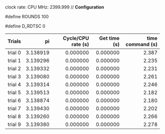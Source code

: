 clock rate:
CPU MHz:             2399.999
// **Configuration**

#define ROUNDS 100

#define D_RDTSC 0

| Trials | pi | Cycle/CPU rate (s) | Get time (s) | time command (s) |
|-:|-:|-:|-:|-:|
| trial 0 |  3.138919 | 0.000000 | 0.000000 | 2.387 |
| trial 1 |  3.139296 | 0.000000 | 0.000000 | 2.235 |
| trial 2 |  3.139332 | 0.000000 | 0.000000 | 2.231 |
| trial 3 |  3.139080 | 0.000000 | 0.000000 | 2.261 |
| trial 4 |  3.139314 | 0.000000 | 0.000000 | 2.246 |
| trial 5 |  3.139513 | 0.000000 | 0.000000 | 2.182 |
| trial 6 |  3.138874 | 0.000000 | 0.000000 | 2.180 |
| trial 7 |  3.139430 | 0.000000 | 0.000000 | 2.202 |
| trial 8 |  3.139260 | 0.000000 | 0.000000 | 2.266 |
| trial 9 |  3.139380 | 0.000000 | 0.000000 | 2.278 |
